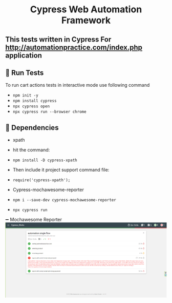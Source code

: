 # <h1 align="center">Cypress Web Automation Framework</h1>
## This tests written in Cypress For **http://automationpractice.com/index.php** application

## :pushpin: Run Tests
To run cart actions tests in interactive mode use following command
- `npm init -y`
- `npm install cypress`
- `npx cypress open`
- `npx cypress run --browser chrome`


## :pushpin: Dependencies

- xpath
- hit the command: 
- `npm install -D cypress-xpath`
- Then include it project support command file:
- `require('cypress-xpath');`

- Cypress-mochawesome-reporter
- `npm i --save-dev cypress-mochawesome-reporter`
- `npx cypress run`

:heavy_minus_sign: Mochawesome Reporter
![](https://github.com/Tonmoy61/Cypress-Web-Automation-Framework/blob/master/report/report.png)
